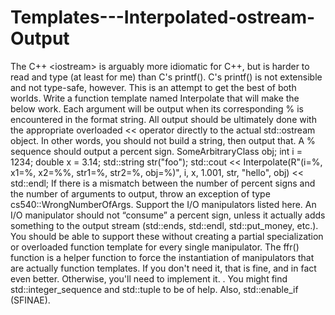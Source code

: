 # Templates---Interpolated-ostream-Output
 The C++ &lt;iostream> is arguably more idiomatic for C++, but is harder to read and type (at least for me) than C's printf(). C's printf() is not extensible and not type-safe, however. This is an attempt to get the best of both worlds.  Write a function template named Interpolate that will make the below work. Each argument will be output when its corresponding % is encountered in the format string. All output should be ultimately done with the appropriate overloaded &lt;&lt; operator directly to the actual std::ostream object. In other words, you should not build a string, then output that.  A \% sequence should output a percent sign.      SomeArbitraryClass obj;     int i = 1234;     double x = 3.14;     std::string str("foo");     std::cout &lt;&lt; Interpolate(R"(i=%, x1=%, x2=%\%, str1=%, str2=%, obj=%)", i, x, 1.001, str, "hello", obj) &lt;&lt; std::endl;  If there is a mismatch between the number of percent signs and the number of arguments to output, throw an exception of type cs540::WrongNumberOfArgs.  Support the I/O manipulators listed here. An I/O manipulator should not “consume” a percent sign, unless it actually adds something to the output stream (std::ends, std::endl, std::put_money, etc.). You should be able to support these without creating a partial specialization or overloaded function template for every single manipulator. The ffr() function is a helper function to force the instantiation of manipulators that are actually function templates. If you don't need it, that is fine, and in fact even better. Otherwise, you'll need to implement it. .  You might find std::integer_sequence and std::tuple to be of help. Also, std::enable_if (SFINAE). 
